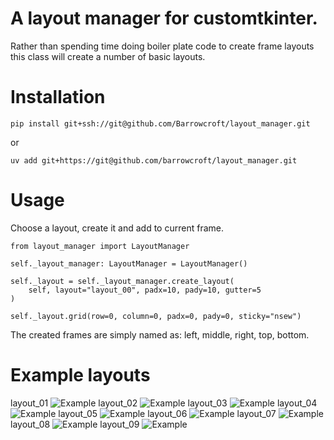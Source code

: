 # A layout manager for customtkinter.

Rather than spending time doing boiler plate code to create frame layouts 
this class will create a number of basic layouts.

# Installation

`pip install git+ssh://git@github.com/Barrowcroft/layout_manager.git`

or

`uv add git+https://git@github.com/barrowcroft/layout_manager.git`

# Usage

Choose a layout, create it and add to current frame.

```
from layout_manager import LayoutManager

self._layout_manager: LayoutManager = LayoutManager()

self._layout = self._layout_manager.create_layout(
    self, layout="layout_00", padx=10, pady=10, gutter=5
)

self._layout.grid(row=0, column=0, padx=0, pady=0, sticky="nsew")
```

The created frames are simply named as: left, middle, right, top, bottom.

# Example layouts

layout_01
![Example](scr_01.png)
layout_02
![Example](scr_02.png)
layout_03
![Example](scr_03.png)
layout_04
![Example](scr_04.png)
layout_05
![Example](scr_05.png)
layout_06
![Example](scr_06.png)
layout_07
![Example](scr_07.png)
layout_08
![Example](scr_08.png)
layout_09
![Example](scr_09.png)